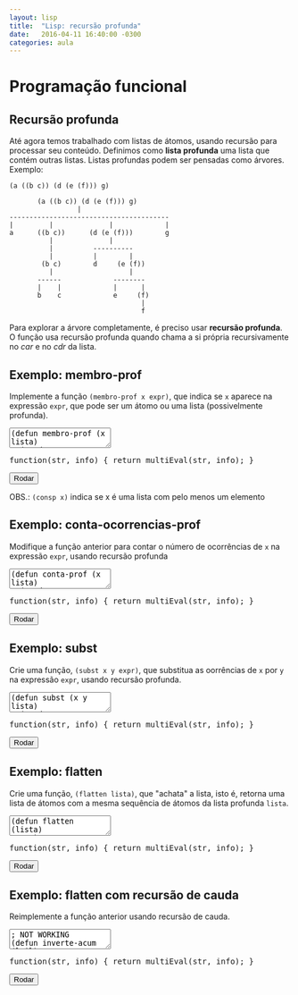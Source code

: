 ```yaml
---
layout: lisp
title:  "Lisp: recursão profunda"
date:   2016-04-11 16:40:00 -0300
categories: aula
---
```


<script type="text/javascript">
    window.apostila = "lisp-rec-prof";
    simplesEval = simplesEvalLisp;
    multiEval = multiEvalLisp;
    window.codeMirrorLanguage = "commonlisp";
</script>

# Programação funcional

## Recursão profunda

Até agora temos trabalhado com listas de átomos, usando recursão para processar seu conteúdo. Definimos como **lista profunda** uma lista que contém outras listas. Listas profundas podem ser pensadas como árvores. Exemplo:

<!-- https://www.cs.bham.ac.uk/research/projects/poplog/paradigms_lectures/lecture9.html -->

```
(a ((b c)) (d (e (f))) g)
```

```
       (a ((b c)) (d (e (f))) g)
                 |
----------------------------------------
|         |              |             |
a      ((b c))      (d (e (f)))        g
          |              |
          |          ----------
          |          |        |
        (b c)        d     (e (f))
          |                   |
       ------             --------
       |    |             |      |
       b    c             e     (f)
                                 |
                                 f
```

Para explorar a árvore completamente, é preciso usar **recursão profunda**. O função usa recursão profunda quando chama a si própria recursivamente no *car* e no *cdr* da lista.

## Exemplo: membro-prof

Implemente a função `(membro-prof x expr)`, que indica se `x` aparece na expressão `expr`, que pode ser um átomo ou uma lista (possivelmente profunda).

<div class="lesson">
<textarea class="code">
(defun membro-prof (x lista)
  (cond
    ; nenhum átomo é membro da lista vazia
    ((null lista) Nil)
    ; 1o elemento é uma lista não-vazia
    ((consp (car lista))
      (or (membro-prof x (car lista))
          (membro-prof x (cdr lista))))
    ; 1o elemento é um átomo
    (t
      (or (equal (car lista) x)
          (membro-prof x (cdr lista))))))

(print (membro-prof 5 '(1 2 3)))
(print (membro-prof 5 '(1 2 3 (4 5))))
(print (membro-prof 5 '(1 2 (3 (5 4)))))
(print (membro-prof '() '(1 2 3)))
(print (membro-prof '() '(1 () 2 3)))
(print (membro-prof '() '(())))
</textarea>
<div class="output"></div>
<div class="output"></div>
<pre class="verifier">function(str, info) { return multiEval(str, info); }</pre>
<button class="go">Rodar</button>
</div>

<!--
<div class="lesson">
<textarea class="code">
(defun membro-prof (x expr)
  (cond
    ((not (consp expr)) (equal x expr))
    (t (or
      (membro-prof x (car expr))
      (membro-prof x (cdr expr))))))

(print (membro-prof 5 '(1 2 3)))
(print (membro-prof 5 '(1 2 3 (4 5))))
(print (membro-prof 5 '(1 2 (3 (5 4)))))
</textarea>
<div class="output"></div>
<div class="output"></div>
<pre class="verifier">function(str, info) { return multiEval(str, info); }</pre>
<button class="go">Rodar</button>
</div>
-->

OBS.: `(consp x)` indica se x é uma lista com pelo menos um elemento

## Exemplo: conta-ocorrencias-prof

Modifique a função anterior para contar o número de ocorrências de `x` na expressão `expr`, usando recursão profunda

<div class="lesson">
<textarea class="code">
(defun conta-prof (x lista)
  (cond
    ((null lista) 0)
    ; 1o elem é uma lista não-vazia
    ((consp (car lista))
      (+ (conta-prof x (car lista))
         (conta-prof x (cdr lista))))
    ; 1o elemento é um átomo
    ((equal x (car lista))
      (+ 1 (conta-prof x (cdr lista))))
    (t (conta-prof x (cdr lista)))))

; testes
(print (conta-prof j '(c ((b a)) (d (e (c))) g)))
(print (conta-prof c '(c ((b a)) (d (e (c))) g)))
</textarea>
<div class="output"></div>
<div class="output"></div>
<pre class="verifier">function(str, info) { return multiEval(str, info); }</pre>
<button class="go">Rodar</button>
</div>

## Exemplo: subst

Crie uma função, `(subst x y expr)`, que substitua as oorrências de `x` por `y` na expressão `expr`, usando recursão profunda.

<div class="lesson">
<textarea class="code">
(defun subst (x y lista)
  (cond
    ; lista vazia
    ((null lista) Nil)
    ; 1o elemento da lista é uma lista
    ((consp (car lista))
      (cons (subst x y (car lista)) (subst x y (cdr lista))))
    ; 1o elemento da lista é um átomo igual a x
    ((equal (car lista) x)
      (cons y (subst x y (cdr lista))))
    ; 1o elemento da lista é um átomo diferente de x
    (t
      (cons (car lista) (subst x y (cdr lista))))))))

(print (subst 1 0 '(1 (1 3 (5 1)))))
</textarea>
<div class="output"></div>
<div class="output"></div>
<pre class="verifier">function(str, info) { return multiEval(str, info); }</pre>
<button class="go">Rodar</button>
</div>

## Exemplo: flatten

Crie uma função, `(flatten lista)`, que "achata" a lista, isto é, retorna uma lista de átomos com a mesma sequência de átomos da lista profunda `lista`.


<div class="lesson">
<textarea class="code">
(defun flatten (lista)
  ...)

(print (flatten '(1 ((2 3) (4 (5)) 6) 7)))
; deve retornar '(1 2 3 4 5 6 7)'
</textarea>
<div class="output"></div>
<div class="output"></div>
<pre class="verifier">function(str, info) { return multiEval(str, info); }</pre>
<button class="go">Rodar</button>
</div>

## Exemplo: flatten com recursão de cauda

Reimplemente a função anterior usando recursão de cauda.

<div class="lesson">
<textarea class="code">
; NOT WORKING
(defun inverte-acum (l il)
  (cond
    ((null l) il)
    ((consp (car l)) (inverte-acum (cdr l) (cons (inverte (car l)) il)))
    (t (inverte-acum (cdr l) (cons (car l) il)))))
(defun inverte (l)
  (inverte-acum l '()))

(defun flatten-acum (l fl)
  (cond
    ((null l) fl)
    ((consp (car l))
      (cond
          ((consp (cdr (car l))) (flatten-acum (cons (cdr (car l)) (cdr l)) (cons (car (car l)) fl)))
          (t (flatten-acum (cons (car (car l)) (cdr l)) fl))))
    (t (flatten-acum (cdr l) (cons (car l) fl)))))
(defun flatten (l)
  (flatten-acum (inverte l) '()))

(print (inverte '(1 ((2 3) (4 (5)) 6) 7)))
(print (flatten '(1 ((2 3) (4 (5)) 6) 7)))
; deve retornar '(1 2 3 4 5 6 7)'

</textarea>
<div class="output"></div>
<div class="output"></div>
<pre class="verifier">function(str, info) { return multiEval(str, info); }</pre>
<button class="go">Rodar</button>
</div>


<!--
Escreva uma função que remove apenas a primeira ocorrência do átomo em uma estrutura de lista profunda.

Escreva uma função que substitui todas as ocorrências do átomo old por um átomo new em uma estrutura de lista profunda.

Escreva uma função que inverte todos os elementos de uma lista genérica (versão genérica de inverte / reverse)
-->
